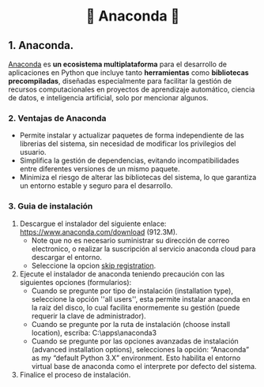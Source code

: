 <h1 align="center">
🔸 Anaconda 🔸
</h1>

## 1. Anaconda.

[Anaconda](https://www.anaconda.com/) es **un ecosistema multiplataforma** para el desarrollo de aplicaciones en Python que incluye tanto **herramientas** como **bibliotecas precompiladas**, diseñadas especialmente para facilitar la gestión de recursos computacionales en proyectos de aprendizaje automático, ciencia de datos, e inteligencia artificial, solo por mencionar algunos.

### 2. Ventajas de Anaconda

* Permite instalar y actualizar paquetes de forma independiente de las librerias del sistema, sin necesidad de modificar los privilegios del usuario.
* Simplifica la gestión de dependencias, evitando incompatibilidades entre diferentes versiones de un mismo paquete.  
* Minimiza el riesgo de alterar las bibliotecas del sistema, lo que garantiza un entorno estable y seguro para el desarrollo.

### 3. Guia de instalación

1. Descargue el instalador del siguiente enlace: https://www.anaconda.com/download (912.3M).
   - Note que no es necesario suministrar su dirección de correo electronico, o realizar la suscripción al servicio anaconda cloud para descargar el entorno.
   - Seleccione la opcion [skip registration](https://www.anaconda.com/download/success).
2. Ejecute el instalador de anaconda teniendo precaución con las siguientes opciones (formularios):
   - Cuando se pregunte por tipo de instalación (installation type), seleccione la opción ''all users'', esta permite instalar anaconda en la raiz del disco, lo cual facilita enormemente su gestión (puede requerir la clave de administrador).
   - Cuando se pregunte por la ruta de instalación (choose install location), escriba: C:\apps\anaconda3
   - Cuando se pregunte por las opciones avanzadas de instalación (advanced installation options), selecciones la opción: “Anaconda” as my “default Python 3.X” environment. Esto habilita el entorno virtual base de anaconda como el interprete por defecto del sistema.
3. Finalice el proceso de instalación.

